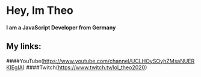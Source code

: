 # Hey, Im Theo


#### I am a JavaScript Developer from Germany  

## My links: 

####YouTube(https://www.youtube.com/channel/UCLHOySOyhZMsaNUERKIEgIA)
####Twitch(https://www.twitch.tv/lol_theo2020)